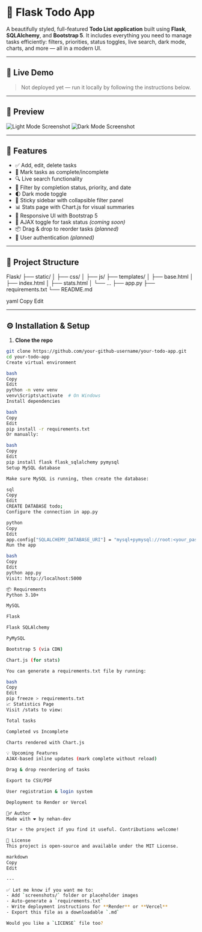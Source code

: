 # 📝 Flask Todo App

A beautifully styled, full-featured **Todo List application** built using **Flask**, **SQLAlchemy**, and **Bootstrap 5**. It includes everything you need to manage tasks efficiently: filters, priorities, status toggles, live search, dark mode, charts, and more — all in a modern UI.

---

## 🚀 Live Demo

> Not deployed yet — run it locally by following the instructions below.

---

## 📸 Preview

![Light Mode Screenshot](screenshots/light-mode.png)
![Dark Mode Screenshot](screenshots/dark-mode.png)

---

## 🧰 Features

- ✅ Add, edit, delete tasks
- 📌 Mark tasks as complete/incomplete
- 🔍 Live search functionality
- 🎯 Filter by completion status, priority, and date
- 🌓 Dark mode toggle
- 🧭 Sticky sidebar with collapsible filter panel
- 📊 Stats page with Chart.js for visual summaries
- 💅 Responsive UI with Bootstrap 5
- 🔄 AJAX toggle for task status *(coming soon)*
- 📦 Drag & drop to reorder tasks *(planned)*
- 🔐 User authentication *(planned)*

---

## 📂 Project Structure

Flask/
├── static/
│ ├── css/
│ ├── js/
├── templates/
│ ├── base.html
│ ├── index.html
│ ├── stats.html
│ └── ...
├── app.py
├── requirements.txt
└── README.md

yaml
Copy
Edit

---

## ⚙️ Installation & Setup

1. **Clone the repo**

```bash
git clone https://github.com/your-github-username/your-todo-app.git
cd your-todo-app
Create virtual environment

bash
Copy
Edit
python -m venv venv
venv\Scripts\activate  # On Windows
Install dependencies

bash
Copy
Edit
pip install -r requirements.txt
Or manually:

bash
Copy
Edit
pip install flask flask_sqlalchemy pymysql
Setup MySQL database

Make sure MySQL is running, then create the database:

sql
Copy
Edit
CREATE DATABASE todo;
Configure the connection in app.py

python
Copy
Edit
app.config["SQLALCHEMY_DATABASE_URI"] = "mysql+pymysql://root:<your_password>@localhost/todo"
Run the app

bash
Copy
Edit
python app.py
Visit: http://localhost:5000

📦 Requirements
Python 3.10+

MySQL

Flask

Flask SQLAlchemy

PyMySQL

Bootstrap 5 (via CDN)

Chart.js (for stats)

You can generate a requirements.txt file by running:

bash
Copy
Edit
pip freeze > requirements.txt
📈 Statistics Page
Visit /stats to view:

Total tasks

Completed vs Incomplete

Charts rendered with Chart.js

💡 Upcoming Features
AJAX-based inline updates (mark complete without reload)

Drag & drop reordering of tasks

Export to CSV/PDF

User registration & login system

Deployment to Render or Vercel

🙋‍♂️ Author
Made with ❤️ by nehan-dev

Star ⭐ the project if you find it useful. Contributions welcome!

📜 License
This project is open-source and available under the MIT License.

markdown
Copy
Edit

---

✅ Let me know if you want me to:
- Add `screenshots/` folder or placeholder images
- Auto-generate a `requirements.txt`
- Write deployment instructions for **Render** or **Vercel**
- Export this file as a downloadable `.md`

Would you like a `LICENSE` file too?






